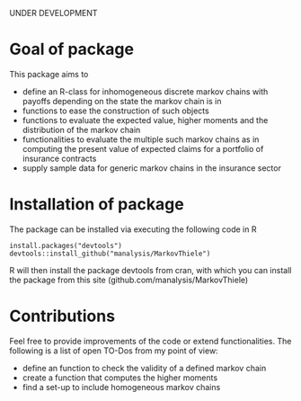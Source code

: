 UNDER DEVELOPMENT 

# Goal of package
This package aims to 
- define an R-class for inhomogeneous discrete markov chains with payoffs depending on the state the markov chain is in
- functions to ease the construction of such objects
- functions to evaluate the expected value, higher moments and the distribution of the markov chain
- functionalities to evaluate the multiple such markov chains as in computing the present value of expected claims for a portfolio of insurance contracts
- supply sample data for generic markov chains in the insurance sector

# Installation of package
The package can be installed via executing the following code in R

    install.packages("devtools")
    devtools::install_github("manalysis/MarkovThiele")
    
R will then install the package devtools from cran, with which you can install the package from this site (github.com/manalysis/MarkovThiele)

# Contributions 
Feel free to provide improvements of the code or extend functionalities. The following is a list of open TO-Dos from my point of view:
- define an function to check the validity of a defined markov chain
- create a function that computes the higher moments
- find a set-up to include homogeneous markov chains
